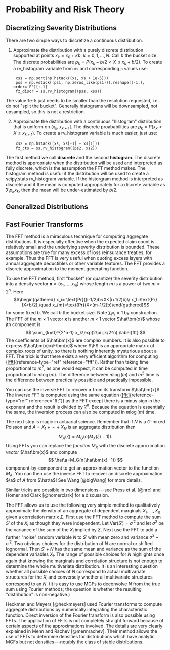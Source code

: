 Probability and Risk Theory
============================

Discretizing Severity Distributions
-----------------------------------

There are two simple ways to discretize a continuous distribution.

1. Approximate the distribution with a purely discrete distribution supported at points $x_k=x_0+kb$,
$k=0,1,\dots, N$. Call $b$ the bucket size. The discrete probabilities are
$p_k=P(x_k - b/2 < X \le x_k+b/2)$. To create a rv_histogram variable from ``xs`` and corresponding
 ``p`` values use:

        xss = np.sort(np.hstack((xs, xs + 1e-5)))
        pss = np.vstack((ps1, np.zeros_like(ps1))).reshape((-1,), order='F')[:-1]
        fz_discr = ss.rv_histogram((pss, xss))

The value 1e-5 just needs to be smaller than the resolution requested, i.e. do not "split the bucket".
Generally histograms will be downsampled, not upsampled, so this is not a restriction.

2. Approximate the distribution with a continuous "histogram" distribution
that is uniform on $(x_k, x_{k+1}]$. The discrete proababilities are $p_k=P(x_k < X \le x_{k+1})$.
To create a rv_histogram variable is much easier, just use:

        xs2 = np.hstack((xs, xs[-1] + xs[1]))
        fz_cts = ss.rv_histogram((ps2, xs2))


The first method we call **discrete** and the second **histogram**. The discrete method is appropriate
when the distribution will be used and interpreted as fully discrete, which is the assumption the FFT
method makes. The histogram method is useful if the distribution will be used to create a scipy.stats
rv_histogram variable. If the historgram method is interpreted as discrete and if the mean is computed
appropriately for a discrete variable as $\sum_i p_k x_k$, then the mean will be under-estimated by $b/2$.

Generalized Distributions
-------------------------

Fast Fourier Transforms
-----------------------

The FFT method is a miraculous technique for computing aggregate
distributions. It is especially effective when the expected claim count
is relatively small and the underlying severity distribution is bounded.
These assumptions are true for many excess of loss reinsurance treaties,
for example. Thus the FFT is very useful when quoting excess layers with
annual aggregate deductibles or other variable features. The FFT
provides a discrete approximation to the moment generating function.

To use the FFT method, first "bucket" (or quantize) the severity
distribution into a density vector $\bm{x}=(x_1,\dots,x_{m})$ whose length
$m$ is a power of two $m=2^n$. Here $$\begin{gathered}
x_i= \text{Pr}((i-1/2)b<X<(i+1/2)b)\\ x_1=\text{Pr}(X<b/2),\quad x_{m}=\text{Pr}(X>(m-1/2)b)\end{gathered}$$
for some fixed $b$. We call $b$ the bucket size. Note $\sum_i
x_i=1$ by construction. The FFT of the $m\times 1$ vector $\bm{x}$ is
another $m\times 1$ vector $\hat\bm{x}$ whose $j$th component is
$$
\sum_{k=0}^{2^n-1} x_k\exp(2\pi ijk/2^n).\label{fft}
$$
The
coefficients of $\hat\bm{x}$ are complex numbers. It is also possible to
express $\hat\bm{x}=\F\bm{x}$ where $\F$ is an appropriate matrix of complex
roots of unity, so there is nothing inherently mysterious about a FFT.
The trick is that there exists a very efficient algorithm for computing
([\[fft\]](#fft){reference-type="ref" reference="fft"}). Rather than
taking time proportional to $m^2$, as one would expect, it can be
computed in time proportional to $m\log(m)$. The difference between
$m\log(m)$ and $m^2$ time is the difference between practically possible
and practically impossible.

You can use the inverse FFT to recover $\bm{x}$ from its transform $\hat\bm{x}$.
The inverse FFT is computed using the same equation
([\[fft\]](#fft){reference-type="ref" reference="fft"}) as the FFT
except there is a minus sign in the exponent and the result is divided
by $2^n$. Because the equation is essentially the same, the inversion
process can also be computed in $m\log(m)$ time.

The next step is magic in actuarial science. Remember that if $N$ is a
$G$-mixed Poisson and $A=X_1+\cdots+X_N$ is an aggregate distribution
then
$$
M_A(\zeta)=M_G(n(M_X(\zeta)-1)).
$$
Using FFTs you can replace the *function* $M_X$ with the discrete approximation *vector* $\hat\bm{x}$ and
compute
$$
\hat\a=M_G(n(\hat\bm{x} -1))
$$
component-by-component to get an
approximation vector to the function $M_A$. You can then use the inverse
FFT to recover an discrete approximation $\a$ of $A$ from $\hat\a$! See
Wang [@bigWang] for more details.

Similar tricks are possible in two dimensions---see Press et al. [@nrc]
and Homer and Clark [@homerclark] for a discussion.

The FFT allows us to use the following very simple method to
qualitatively approximate the density of an aggregate of dependent
marginals $X_1,\dots,X_n$ given a correlation matrix $\Sigma$. First use
the FFT method to compute the sum $S'$ of the $X_i$ as though they were
independent. Let $\text{Var}(S')=\sigma^{'2}$ and let $\sigma^2$ be the
variance of the sum of the $X_i$ implied by $\Sigma$. Next use the FFT
to add a further "noise" random variable $N$ to $S'$ with mean zero and
variance $\sigma^2-\sigma^{'2}$. Two obvious choices for the
distribution of $N$ are normal or shifted lognormal. Then $S'+N$ has the
same mean and variance as the sum of the dependent variables $X_i$. The
range of possible choices for $N$ highlights once again that knowing the
marginals and correlation structure is not enough to determine the whole
multivariate distribution. It is an interesting question whether all
possible choices of $N$ correspond to actual multivariate structures for
the $X_i$ and conversely whether all multivariate structures correspond
to an $N$. (It is easy to use MGFs to deconvolve $N$ from the true sum
using Fourier methods; the question is whether the resulting
"distribution" is non-negative.)

Heckman and Meyers [@heckmeyers] used Fourier transforms to compute
aggregate distributions by numerically integrating the characteristic
function. Direct inversion of the Fourier transform is also possible
using FFTs. The application of FFTs is not completely straight forward
because of certain aspects of the approximations involved. The details
are very clearly explained in Menn and Rachev [@mennrachev]. Their
method allows the use of FFTs to determine densities for distributions
which have analytic MGFs but not densities---notably the class of stable
distributions.
